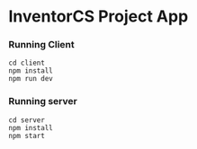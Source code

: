 # InventorCS Project App

### Running Client

```
cd client
npm install
npm run dev
```

### Running server

```
cd server
npm install
npm start
```
